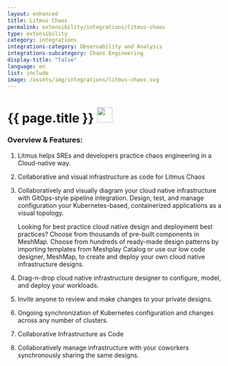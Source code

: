 ```yaml
---
layout: enhanced
title: Litmus Chaos
permalink: extensibility/integrations/litmus-chaos
type: extensibility
category: integrations
integrations-category: Observability and Analysis
integrations-subcategory: Chaos Engineering
display-title: "false"
language: en
list: include
image: /assets/img/integrations/litmus-chaos.svg
---
```


<h1>{{ page.title }} <img src="{{ page.image }}" style="width: 35px; height: 35px;" /></h1>


<!-- This needs replaced with the Category property, not the sub-category.
 #### About: Litmus helps  SREs and developers practice chaos engineering in a Cloud-native way. -->

### Overview & Features:

1. Litmus helps  SREs and developers practice chaos engineering in a Cloud-native way.

2. Collaborative and visual infrastructure as code for Litmus Chaos

4. 
    Collaboratively and visually diagram your cloud native infrastructure with GitOps-style pipeline integration. Design, test, and manage configuration your Kubernetes-based, containerized applications as a visual topology.



    Looking for best practice cloud native design and deployment best practices? Choose from thousands of pre-built components in MeshMap. Choose from hundreds of ready-made design patterns by importing templates from Meshplay Catalog or use our low code designer, MeshMap, to create and deploy your own cloud native infrastructure designs.



5. Drag-n-drop cloud native infrastructure designer to configure, model, and deploy your workloads.

6. Invite anyone to review and make changes to your private designs.

7. Ongoing synchronization of Kubernetes configuration and changes across any number of clusters.

8. Collaborative Infrastructure as Code

9. Collaboratively manage infrastructure with your coworkers synchronously sharing the same designs.

